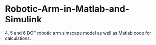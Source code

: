 # Robotic-Arm-in-Matlab-and-Simulink
4, 5 and 6 DOF robotic arm simscape model as well as Matlab code for calculations.
